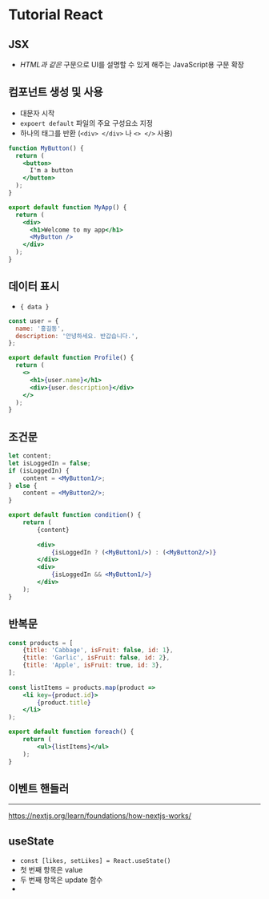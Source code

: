 # Tutorial React


## JSX
- _HTML과 같은_ 구문으로 UI를 설명할 수 있게 해주는 JavaScript용 구문 확장

## 컴포넌트 생성 및 사용
- 대문자 시작
- `expoert default` 파일의 주요 구성요소 지정
- 하나의 태그를 반환 (`<div> </div>` 나 `<> </>` 사용)
```jsx
function MyButton() {
  return (
    <button>
      I'm a button
    </button>
  );
}

export default function MyApp() {
  return (
    <div>
      <h1>Welcome to my app</h1>
      <MyButton />
    </div>
  );
}
```

## 데이터 표시
- `{ data }`
```jsx
const user = {
  name: '홍길동',
  description: '안녕하세요. 반갑습니다.',
};

export default function Profile() {
  return (
    <>
      <h1>{user.name}</h1>
      <div>{user.description}</div>
    </>
  );
}
```

## 조건문
```jsx
let content;  
let isLoggedIn = false;  
if (isLoggedIn) {  
    content = <MyButton1/>;  
} else {  
    content = <MyButton2/>;  
}

export default function condition() {
	return (
		{content}
		
		<div>  
		    {isLoggedIn ? (<MyButton1/>) : (<MyButton2/>)}  
		</div>  
		<div>  
		    {isLoggedIn && <MyButton1/>}  
		</div>
	);
}
```

## 반복문
```jsx
const products = [  
    {title: 'Cabbage', isFruit: false, id: 1},  
    {title: 'Garlic', isFruit: false, id: 2},  
    {title: 'Apple', isFruit: true, id: 3},  
];  
  
const listItems = products.map(product =>  
    <li key={product.id}>  
        {product.title}  
    </li>  
);

export default function foreach() {
	return (
		<ul>{listItems}</ul>
	);
}
```

## 이벤트 핸들러



---

https://nextjs.org/learn/foundations/how-nextjs-works/

## useState
- `const [likes, setLikes] = React.useState()`
- 첫 번째 항목은 value
- 두 번째 항목은 update 함수
- 